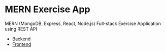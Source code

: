 # MERN Exercise App
MERN (MongoDB, Express, React, Node.js) Full-stack Exercise Application using REST API

- [Backend]()
- [Frontend]()
